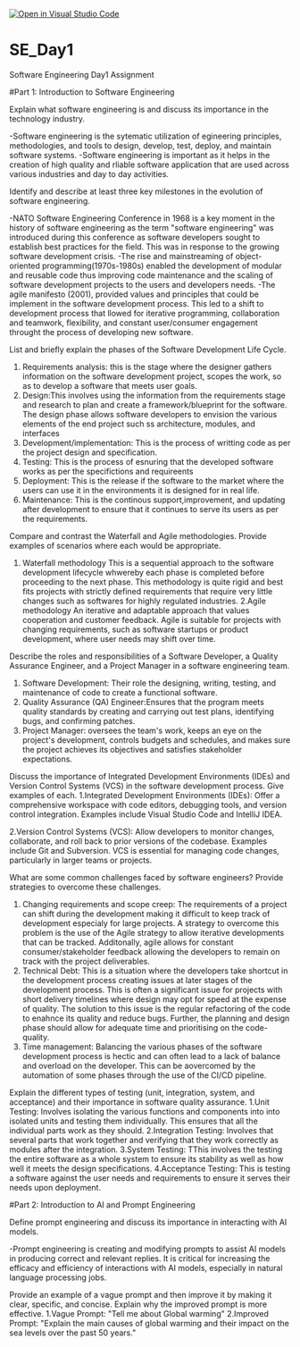 [![Open in Visual Studio Code](https://classroom.github.com/assets/open-in-vscode-2e0aaae1b6195c2367325f4f02e2d04e9abb55f0b24a779b69b11b9e10269abc.svg)](https://classroom.github.com/online_ide?assignment_repo_id=15533374&assignment_repo_type=AssignmentRepo)
# SE_Day1
Software Engineering Day1 Assignment

#Part 1: Introduction to Software Engineering

Explain what software engineering is and discuss its importance in the technology industry.

-Software engineering is the sytematic utilization of egineering principles, methodologies, and tools to design, develop, test, deploy, and maintain software systems.
-Software engineering is important as it helps in the creation of high quality and rliable software application that are used across various industries and day to day activities.

Identify and describe at least three key milestones in the evolution of software engineering.

-NATO Software Engineering Conference in 1968 is a key moment in the history of software engineering as the term "software engineering" was introduced during this conference as software developers sought to establish best practices for the field. This was in  response to the growing software development crisis.
-The rise and mainstreaming of object-oriented programming(1970s-1980s) enabled the development of modular and reusable code thus improving code maintenance and the scaling of software development projects to the users and developers needs.
-The agile manifesto (2001), provided values and principles that could be implement in the software development process. This led to a shift to  development process that llowed for iterative programming, collaboration and teamwork, flexibility, and constant user/consumer engagement throught the process of developing new software.

List and briefly explain the phases of the Software Development Life Cycle.

1. Requirements analysis: this is the stage where the designer  gathers information on the software development project, scopes the work, so as to develop a software that meets user goals.
2. Design:This involves using the information from the requirements stage and research to plan and create a framework/blueprint for the software. The design phase allows software developers to envision the various elements of the end project such ss architecture, modules, and interfaces
3. Development/implementation: This is the process of writting code as per the project design and specification.
4. Testing: This is the process of esnuring that the developed software works as per the specifictions and requireents
5. Deployment: This is the release if the software to the market where the users can use it in the environments it is designed for in real life.
6. Maintenance: This is the continous support,improvement, and updating after development to ensure that it continues to serve its users as per the requirements.
   
Compare and contrast the Waterfall and Agile methodologies. Provide examples of scenarios where each would be appropriate.
1. Waterfall methodology
   This is a sequential approach to the software development lifecycle whwereby each phase is completed before proceeding to the next
   phase. This methodology is quite rigid and best fits projects with strictly defined requirements that require very little changes such
   as softwares for highly regulated industries.
2.Agile methodology
  An iterative and adaptable approach that values cooperation and customer feedback. Agile is suitable for projects with changing
  requirements, such as software startups or product development, where user needs may shift over time.

Describe the roles and responsibilities of a Software Developer, a Quality Assurance Engineer, and a Project Manager in a software engineering team.
1. Software Development: Their role the designing, writing, testing, and maintenance of code to create a functional software.
2. Quality Assurance (QA) Engineer:Ensures that the program meets quality standards by creating and carrying out test plans, identifying bugs, and confirming patches.
3. Project Manager: oversees the team's work, keeps an eye on the project's development, controls budgets and schedules, and makes sure the project achieves its objectives and satisfies stakeholder expectations.

Discuss the importance of Integrated Development Environments (IDEs) and Version Control Systems (VCS) in the software development process. Give examples of each.
1.Integrated Development Environments (IDEs):
  Offer a comprehensive workspace with code editors, debugging tools, and version control integration. Examples include Visual Studio
  Code and IntelliJ IDEA.

2.Version Control Systems (VCS):
  Allow developers to monitor changes, collaborate, and roll back to prior versions of the codebase. Examples include Git and Subversion.   VCS is essential for managing code changes, particularly in larger teams or projects.

What are some common challenges faced by software engineers? Provide strategies to overcome these challenges.
1. Changing requirements and scope creep: The requirements of a project can shift during the development making it difficult to keep   track of development especialy for large projects. A strategy to overcome this problem is the use of the Agile strategy to allow iterative developments that can be tracked. Additonally, agile allows for constant consumer/stakeholder feedback allowing the developers to remain on track with the project deliverables.
2. Technical Debt: This is a situation where the developers take shortcut in the development process creating issues at later stages of the development process. This is often a significant issue for projects with short delivery timelines where design may opt for speed at the expense of quality. The solution to this issue is the regular refactoring of the code to enahnce its quality and reduce bugs. Further, the planning and design phase should allow for adequate time and prioritising on the code-quality.
3. Time management: Balancing the various phases of the software development process is hectic and can often lead to a lack of balance and overload on the developer. This can be aovercomed by the automation of some phases through the use of the CI/CD pipeline.

Explain the different types of testing (unit, integration, system, and acceptance) and their importance in software quality assurance.
1.Unit Testing: Involves isolating the various functions and components into into isolated units and  testing them individually. This ensures that all the individual parts work as they should.
2.Integration Testing: Involves that several parts that work together and verifying that they work correctly as modules after the integration.
3.System Testing: TThis involves the testing the entire software as a whole system to ensure its stability as well as how well it meets the design specifications.
4.Acceptance Testing: This is testing a software against the user needs and requirements to ensure it serves their needs upon deployment.

#Part 2: Introduction to AI and Prompt Engineering


Define prompt engineering and discuss its importance in interacting with AI models.

-Prompt engineering is creating and modifying prompts to assist AI models in producing correct and relevant replies. It is critical for increasing the efficacy and efficiency of interactions with AI models, especially in natural language processing jobs.

Provide an example of a vague prompt and then improve it by making it clear, specific, and concise. Explain why the improved prompt is more effective.
1.Vague Prompt: "Tell me about Global warming"
2.Improved Prompt: "Explain the main causes of global warming and their impact on the sea levels over the past 50 years."

